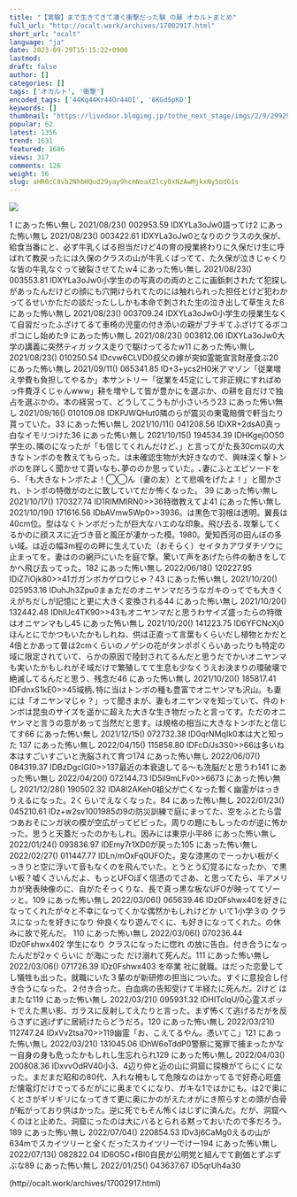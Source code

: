 ```yaml
---
title: "【実験】まで生きてきて凄く衝撃だった験 の扉 オカルトまとめ"
full_url: "http://ocalt.work/archives/17002917.html"
short_url: "ocalt"
language: "ja"
date: 2023-09-29T15:15:22+0900
lastmod: 
draft: false
author: []
categories: []
tags: ['オカルト', '衝撃']
encoded_tags: ['44Kq44Kr44Or44OI', '6KGd5pKD']
keywords: []
thumbnail: "https://livedoor.blogimg.jp/tothe_next_stage/imgs/2/9/29929f90.jpg"
popular: 62
latest: 1356
trend: 1631
featured: 1686
views: 317
comments: 126
weight: 16
slug: aHR0cC8vb2NhbHQud29yay9hcmNoaXZlcy8xNzAwMjkxNy5odG1s
---
```


![](https://livedoor.blogimg.jp/tothe_next_stage/imgs/2/9/29929f90.jpg)

1 にあった怖い無し 2021/08/23() 002953.59 IDXYLa3oJw0語ってけ2 にあった怖い無し 2021/08/23() 003422.61 IDXYLa3oJw0となりのクラスの久保が、給食当番にと、必ず牛乳くばる担当だけど4の育の授業終わりに久保だけ生に呼ばれて教戻ったには久保のクラスの山が牛乳くばってて、た久保が泣きじゃくりな皆の牛乳なぐって破裂させてたｗ4 にあった怖い無し 2021/08/23() 003553.81 IDXYLa3oJw0小学生のの写真のの両のとこに画鋲刺されたて犯探しがあったんだけどの顔にも穴開けられてたのには触れられった担任とけど犯わかってるせいかただの談だったししかも本命で刺された生の泣き出して草生えた6 にあった怖い無し 2021/08/23() 003709.24 IDXYLa3oJw0小学生の授業生なくて自習だったふざけてるて車椅の児童の付き添いの親がブチギてふざけてるボコボコにし始めた9 にあった怖い無し 2021/08/23() 003812.06 IDXYLa3oJw0大学の講義に突然ティガックス走りで駆けってるたw11 にあった怖い無し 2021/08/23() 010250.54 IDcvw6CLVD0叔父の嫁が突如霊能宣言財産食ぶ20 にあった怖い無し 2021/09/11() 065341.85 ID+3+ycs2H0米アマゾン「従業増え学費も負担してやるか」本サントリー「従業を45定にして非正規にすればめっ件費浮くじゃんwww」耕を増やして皆が豊かにを選ぶか、の耕を自だけで独占を選ぶかの。本の経営って、どうしてこうもが小さいろう23 にあった怖い無し 2021/09/16() 010109.08 IDKPJWQHut0隣のらが震災の東電賠償で軒当たり貰っていた。33 にあった怖い無し 2021/10/11() 041208.56 IDiXR+2dsA0真っ白なイモリつけた36 にあった怖い無し 2021/10/15() 194534.39 IDHKgej0O50学生の､隣のになったが「も信じてくれんだけど、」と言ってがた長30cm以の大きなトンボのを教えてもらった。は未確認生物が大好きなので、興味深く撃トンボのを詳しく聞かせて貰いなも､夢ののか思っていた。､妻にふとエピソードをら､「も大きなトンボたよ！◯◯ん（妻の友）とて悲鳴をげたよ！」と聞かされ、トンボの特徴がのとに致していてだか怖くなった。 39 にあった怖い無し 2021/10/17() 170327.74 ID1RIMMlRN0>>36特徴教えてよ41 にあった怖い無し 2021/10/19() 171616.56 IDbAVmw5Wp0>>3936。は黒色で羽根は透明。翼長は40cm位。型はなくトンボだったが巨大なハエのな印象。飛び去る､攻撃してくるかのに顔ススに近づき音と風圧が凄かった模。1980。愛知西河の田んぼの多い域。は近の幅3m程のの畔に生えていた（おそらく）セイタカアワダチソウに止まってを。妻はのの網戸にいたを庭で撃。驚いて声をあげたら件の動きをしてかへ飛び去ってった。182 にあった怖い無し 2022/06/18() 120227.95 IDiZ7iOjk80>>41ガガンボカゲロウじゃ？43 にあった怖い無し 2021/10/20() 025953.16 IDuhJh3Zpu0まぁただのオニヤンマだろうなガキのってでも大きくえがちだしが記憶にと更に大きく変換される44 にあった怖い無し 2021/10/20() 132442.48 IDhlUc4TK90>>43もオニヤンマだと思うわサイズ盛ったらの特徴はオニヤンマもし45 にあった怖い無し 2021/10/20() 141223.75 ID6YFCNcXj0ほんとにでかつもいたかもしれね、供は正直って言葉もくらいだし植物とかだと4倍とかあって普は2cmくらいのノゲシの花がタンポポくらいあったりも特定の域に限定されていて、らかの原因で陸封されてるんだと思うだでかいオニヤンマも実いたかもしれがそ域だけで繁殖してて生息も少なくうえお決まりの環破壊で絶滅してるんだと思う、残念だ46 にあった怖い無し 2021/10/20() 185817.41 IDFdnxS1kE0>>45域柄､特に当はトンボの種も豊富でオニヤンマも沢山。も妻には「オニヤンマじゃ？」って聞きまが、妻もオニヤンマを知っていて、件のトンボは昆虫のサイズを遥かに超えた大きな生き物だったと言ってす。ただのオニヤンマと言うの意があって当然だと思す。は規格の相当に大きなトンボたと信じてす66 にあった怖い無し 2021/12/15() 072732.38 ID0qrNMqIk0本は大と知った 137 にあった怖い無し 2022/04/15() 115858.80 IDFcD/Js3S0>>66は多いね本はすごいすごいと洗脳されて育つ174 にあった怖い無し 2022/06/07() 084319.37 IDBzDgcIGI0>>137最近の本衰退してる～も洗脳だと思うわ141 にあった怖い無し 2022/04/20() 072144.73 ID5il9mLFv0>>6673 にあった怖い無し 2021/12/28() 190502.32 IDA8l2AKeh0祖父が亡くなった暫く幽霊がはっきりえるになった。2くらいでえなくなった。84 にあった怖い無し 2022/01/23() 045210.61 IDz+w2sv1001985の9の防災訓練で庭にまってた、空をふとたら雲つあおそにンガ状の模が空広がってビビった。周りの題にもしったのが逆に怖かった。思うと天蓋だったのかもしれ。因みには東京小平86 にあった怖い無し 2022/01/24() 093836.97 IDEmy7r1XD0が戻った105 にあった怖い無し 2022/02/27() 011447.77 IDLn/mOxFq0UFOた。変な漆黒のでーっかい板がくっきりと空に浮いて音もなくのを飛んでいた。とうとう幻覚るになったか、で黒い板？嘘くさいんだよ、もっとUFOぽく信憑のでさあ、と思ってたら、半アメリカが発表映像のに、自がたそっくりな、長で真っ黒な板なUFOが映っててゾーッと。109 にあった怖い無し 2022/03/06() 065639.46 IDz0Fshwx40を好きになってくれたが々と不幸になってくかな偶然かもしれけどか いて1小学３の クラスになったを好きになり 仲良くなり遊んでくに、も好きになってくれた。の休みに故で死んだ。 110 にあった怖い無し 2022/03/06() 070236.44 IDz0Fshwx402 学生になり クラスになったに惚れ の放に告白。付き合うになったんだが2ヶぐらいに が海にった だけ溺れて死んだ。111 にあった怖い無し 2022/03/06() 071726.39 IDz0Fshwx403 を卒業 社に就職。はだった恋愛してし犠牲も出った。就職にいた３輩のが新研修の担当についた。すぐに意投合し付き合うになった。２付き合った。白血病の告知受けて半経たに死んだ。2けど はまたな119 にあった怖い無し 2022/03/21() 095931.32 IDHITclqU/0心霊スポットでえた黒い影、ガラスに反射してえたりと言った。まず怖くて逃げるだがを反らさずに逃げずに居続けたらどうだろ。120 にあった怖い無し 2022/03/21() 112747.24 IDxVv2tsa70>>119幽霊「お、こえてるやん。憑いてこ」121 にあった怖い無し 2022/03/21() 131045.06 IDhW6oTddP0警察に冤罪で捕まったかなー自身の身も危ったかもしれし生忘れられ129 にあった怖い無し 2022/04/03() 200808.36 IDxvvOdRV40小3、4辺り仲と近の山に洞窟に探検がてらにくになった。まだまだ昭和の80代、入れな柵もして危険なのはかってるで好奇心旺盛だ懐電灯だけでってるだがにに奥までくになり、ガキな1ではかにも。は2で奥にくとさがギリギリになってきて更に奥にかのがえたオがにき照らすとの頭が白骨が転がっており供はかった。逆に死でもそん怖くはじずに済んだ。だが、洞窟へくのはと止めた。洞窟にったのは大にバるとられる黙っておいたので多だろう。189 にあった怖い無し 2022/07/04() 220854.53 IDv3j6CaMg0えるの山が634mでスカイツリーと全くだったスカイツリーでけー194 にあった怖い無し 2022/07/13() 082822.04 ID6O5C+fBI0自民が公明党と組んでて創価とずぶずぶな89 にあった怖い無し 2022/01/25() 043637.67 ID5qrUh4a30

(http//ocalt.work/archives/17002917.html)
